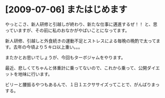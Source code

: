 # [2009-07-06] またはじめます


やっとこさ、新人研修と引越しが終わり、新たな仕事に邁進するぜ！！
と、思っていますが、その前に私のおなかがやばいことになってます。

新人研修、引越しと外食続きの運動不足とストレスによる毎晩の晩酌で太ってます。去年の今頃より５キロ以上重い。。。

またかとお思いでしょうが、今回もターボジャムをやります。

最近、悲しくてちゃんと体重計に乗ってないので、これから乗って、公開ダイエットを地味に行います。

ビリーと腰振るやつもあるんで、１日１エクササイズってことで、がんばりまっする。

